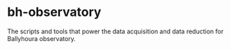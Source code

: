 # bh-observatory
The scripts and tools that power the data acquisition and data reduction for Ballyhoura observatory.
